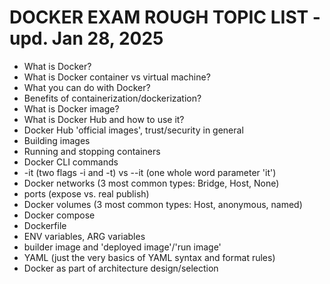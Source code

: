 # DOCKER EXAM ROUGH TOPIC LIST - upd. Jan 28, 2025

* What is Docker?
* What is Docker container vs virtual machine?
* What you can do with Docker? 
* Benefits of containerization/dockerization?
* What is Docker image?
* What is Docker Hub and how to use it?
* Docker Hub 'official images', trust/security in general
* Building images
* Running and stopping containers
* Docker CLI commands
* -it (two flags -i and -t) vs --it (one whole word parameter 'it') 
* Docker networks (3 most common types: Bridge, Host, None)
* ports  (expose vs. real publish)
* Docker volumes (3 most common types: Host, anonymous, named)
* Docker compose
* Dockerfile
* ENV variables, ARG variables
* builder image and 'deployed image'/'run image'
* YAML (just the very basics of YAML syntax and format rules)
* Docker as part of architecture design/selection